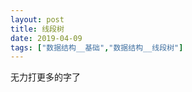 ```yaml
---
layout: post
title: 线段树
date: 2019-04-09
tags: ["数据结构__基础","数据结构__线段树"]
---
```


<!-- wp:paragraph -->

无力打更多的字了

<!-- /wp:paragraph -->